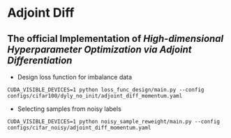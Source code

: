 # **Adjoint Diff**
## The official Implementation of *High-dimensional Hyperparameter Optimization via Adjoint Differentiation*
+ Design loss function for imbalance data

```
CUDA_VISIBLE_DEVICES=1 python loss_func_design/main.py --config configs/cifar100/dyly_no_init/adjoint_diff_momentum.yaml

```
+ Selecting samples from noisy labels

```
CUDA_VISIBLE_DEVICES=1 python noisy_sample_reweight/main.py --config configs/cifar_noisy/adjoint_diff_momentum.yaml

```
